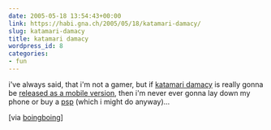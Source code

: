 ```yaml
---
date: 2005-05-18 13:54:43+00:00
link: https://habi.gna.ch/2005/05/18/katamari-damacy/
slug: katamari-damacy
title: katamari damacy
wordpress_id: 8
categories:
- fun
---
```



i've always said, that i'm not a gamer, but if [katamari damacy](http://www.namco.com/games/katamari_damacy/) is really gonna be [released as a mobile version](http://mobileplaya.com/70), then i'm never ever gonna lay down my phone or buy a [psp](https://boingboing.net/2005/05/18/mobile_version_of_ka.html) (which i might do anyway)...



[via [boingboing](https://boingboing.net/2005/05/18/mobile_version_of_ka.html)]

